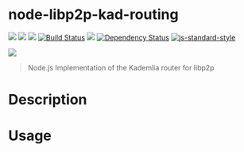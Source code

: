 node-libp2p-kad-routing
====================

[![](https://img.shields.io/badge/made%20by-Protocol%20Labs-blue.svg?style=flat-square)](http://ipn.io) [![](https://img.shields.io/badge/project-IPFS-blue.svg?style=flat-square)](http://ipfs.io/) [![](https://img.shields.io/badge/freenode-%23ipfs-blue.svg?style=flat-square)](http://webchat.freenode.net/?channels=%23ipfs) [![Build Status](https://travis-ci.org/diasdavid/node-libp2p-kad-routing.svg?style=flat-square)](https://travis-ci.org/diasdavid/node-libp2p-kad-routing) ![](https://img.shields.io/badge/coverage-%3F-yellow.svg?style=flat-square) [![Dependency Status](https://david-dm.org/diasdavid/node-libp2p-kad-routing.svg?style=flat-square)](https://david-dm.org/diasdavid/node-libp2p-kad-routing) [![js-standard-style](https://img.shields.io/badge/code%20style-standard-brightgreen.svg?style=flat-square)](https://github.com/feross/standard)

![](https://raw.githubusercontent.com/diasdavid/abstract-peer-routing/master/img/badge.png)

> Node.js Implementation of the Kademlia router for libp2p

# Description

# Usage

